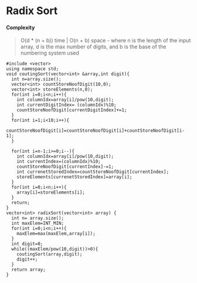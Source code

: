 # Radix Sort
#### Complexity
>O(d * (n + b)) time | O(n + b) space - where n is the length of the input array, d is the max number of digits, and b is the base of the numbering system used
```
#include <vector>
using namespace std;
void coutingSort(vector<int> &array,int digit){
  int n=array.size();
  vector<int> countStoreNoofDigit(10,0);
  vector<int> storeElements(n,0);
  for(int i=0;i<n;i++){
    int columnIdx=array[i]/pow(10,digit);
    int currentDigitIndex= (columnIdx)%10;
    countStoreNoofDigit[currentDigitIndex]+=1;
  }
  for(int i=1;i<10;i++){
    countStoreNoofDigit[i]=countStoreNoofDigit[i]+countStoreNoofDigit[i-1];
  }

  for(int i=n-1;i>=0;i--){
    int columnIdx=array[i]/pow(10,digit);
    int currentIndex=(columnIdx)%10;
    countStoreNoofDigit[currentIndex]-=1;
    int currenetStoredIndex=countStoreNoofDigit[currentIndex];
    storeElements[currenetStoredIndex]=array[i];
  }
  for(int i=0;i<n;i++){
    array[i]=storeElements[i];
  }
  return;
}
vector<int> radixSort(vector<int> array) {
  int n= array.size();
  int maxElem=INT_MIN;
  for(int i=0;i<n;i++){
    maxElem=max(maxElem,array[i]);
  }
  int digit=0;
  while((maxElem/pow(10,digit))>0){
    coutingSort(array,digit);
    digit++;
  }
  return array;
}

```
